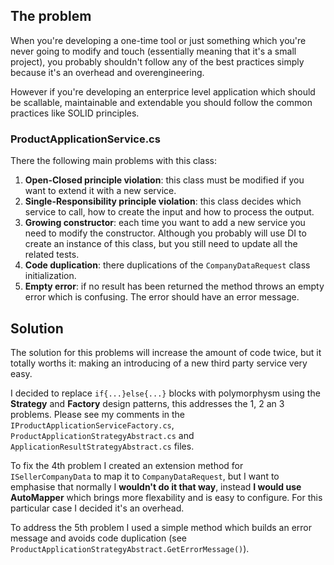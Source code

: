 ## The problem
When you're developing a one-time tool or just something which you're never going to modify and touch (essentially meaning that it's a small project), you probably shouldn't follow any of the best practices simply because it's an overhead and overengineering. 

However if you're developing an enterprice level application which should be scallable, maintainable and extendable you should follow the common practices like SOLID principles.

### ProductApplicationService.cs
There the following main problems with this class:

1. <b>Open-Closed principle violation</b>: this class must be modified if you want to extend it with a new service.
2. <b>Single-Responsibility principle violation</b>: this class decides which service to call, how to create the input and how to process the output.
3. <b>Growing constructor</b>: each time you want to add a new service you need to modify the constructor. Although you probably will use DI to create an instance of this class, but you still need to update all the related tests.
4. <b>Code duplication</b>: there duplications of the ```CompanyDataRequest``` class initialization.
5. <b>Empty error</b>: if no result has been returned the method throws an empty error which is confusing. The error should have an error message.

## Solution
The solution for this problems will increase the amount of code twice, but it totally worths it: making an introducing of a new third party service very easy.

I decided to replace ```if{...}else{...}``` blocks with polymorphysm using the <b>Strategy</b> and <b>Factory</b> design patterns, this addresses the 1, 2 an 3 problems. Please see my comments in the ```IProductApplicationServiceFactory.cs```, ```ProductApplicationStrategyAbstract.cs``` and ```ApplicationResultStrategyAbstract.cs``` files.

To fix the 4th problem I created an extension method for ```ISellerCompanyData``` to map it to ```CompanyDataRequest```, but I want to emphasise that normally I <b>wouldn't do it that way</b>, instead <b>I would use AutoMapper</b> which brings more flexability and is easy to configure. For this particular case I decided it's an overhead. 

To address the 5th problem I used a simple method which builds an error message and avoids code duplication (see ```ProductApplicationStrategyAbstract.GetErrorMessage()```).